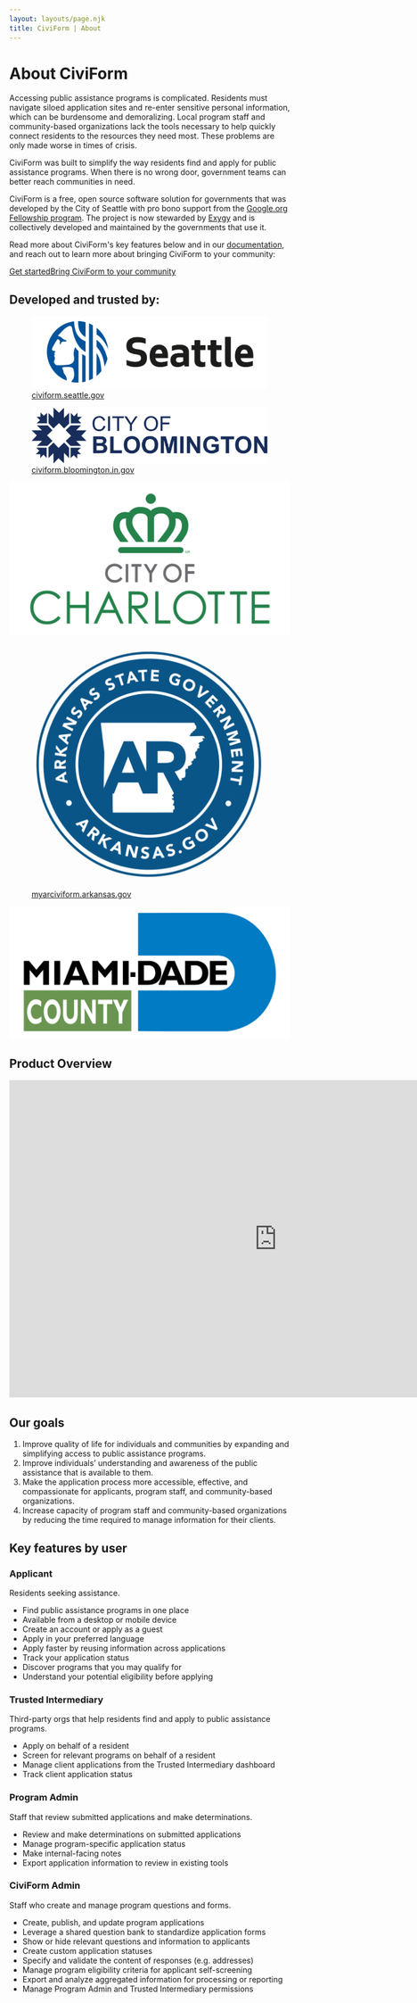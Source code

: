 ```yaml
---
layout: layouts/page.njk
title: CiviForm | About
---
```


# About CiviForm

Accessing public assistance programs is complicated. Residents must navigate siloed application sites and re-enter sensitive personal information, which can be burdensome and demoralizing. Local program staff and community-based organizations lack the tools necessary to help quickly connect residents to the resources they need most. These problems are only made worse in times of crisis.

CiviForm was built to simplify the way residents find and apply for public assistance programs. When there is no wrong door, government teams can better reach communities in need.

CiviForm is a free, open source software solution for governments that was developed by the City of Seattle with pro bono support from the [Google.org Fellowship program](https://g.co/fellowship). The project is now stewarded by [Exygy](https://www.exygy.com/) and is collectively developed and maintained by the governments that use it.

Read more about CiviForm's key features below and in our [documentation](https://docs.civiform.us), and reach out to learn more about bringing CiviForm to your community:

<a href="/contact" class="btn-action-primary m-t-1"><span class="btn-action-title">Get started</span><span class="btn-action-text">Bring CiviForm to your community</span></a>

## Developed and trusted by:

<div class="grid-container">
  <div class="gov-image">
    <figure>
      <a href="https://civiform.seattle.gov/" target="_blank">
        <img alt="City of Seattle" src="/img/seattle-logo.svg" />
        <figcaption>civiform.seattle.gov</figcaption>
      </a>
    </figure>
  </div>
  <div class="gov-image">
    <figure>
      <a href="https://civiform.bloomington.in.gov/" target="_blank">
        <img alt="City of Bloomington" src="/img/bloomington-logo.svg" />
        <figcaption>civiform.bloomington.in.gov</figcaption>
      </a>
    </figure>
  </div>
</div>

<div class="grid-container p-t-1">
  <div class="gov-image">
      <img alt="City of Charlotte" src="/img/charlotte-logo.svg" />
  </div>
  <div class="gov-image gov-image-ar">
   <figure>
      <a href="https://myarciviform.arkansas.gov/" target="_blank">
            <img alt="State of Arkansas" src="/img/arkansas-logo.png" />
        <figcaption>myarciviform.arkansas.gov</figcaption>
      </a>
    </figure>
  </div>
  <div class="gov-image">
    <img alt="Miami-Dade County" src="/img/mdc-logo.svg" />
  </div>
</div>

## Product Overview

<div class="slides-embed">
  <iframe src="https://docs.google.com/presentation/d/e/2PACX-1vRmL6-IWI3JyQo6zefAceiuhDbe9AfZBzVlCClHK4McIBnFt19vY1uwUo_WnScvngFBmug7f1tztumC/embed?start=false&loop=false&delayms=3000" frameborder="0" width="960" height="569" allowfullscreen="true" webkitallowfullscreen="true" mozallowfullscreen="true"></iframe>
</div>

## Our goals

1. Improve quality of life for individuals and communities by expanding and simplifying access to public assistance programs.
2. Improve individuals’ understanding and awareness of the public assistance that is available to them.
3. Make the application process more accessible, effective, and compassionate for applicants, program staff, and community-based organizations.
4. Increase capacity of program staff and community-based organizations by reducing the time required to manage information for their clients.

## Key features by user

<div class="features-overview m-t-3">

<div class="cagov-with-sidebar cagov-with-sidebar-left cagov-no-reverse cagov-featured-section cagov-block">
  <div>
    <div class="cagov-stack cagov-featured-sidebar">
      <h3>Applicant</h3>
      <div class="cagov-hero-body-content">
        <p>Residents seeking assistance.</p>
      </div>
    </div>
    <div>
      <ul>
        <li>Find public assistance programs in one place</li>
        <li>Available from a desktop or mobile device</li>
        <li>Create an account or apply as a guest</li>
        <li>Apply in your preferred language</li>
        <li>Apply faster by reusing information across applications</li>
        <li>Track your application status</li>
        <li>Discover programs that you may qualify for</li>
        <li>Understand your potential eligibility before applying</li>
      </ul>
    </div>
  </div>
</div>

<div class="cagov-with-sidebar cagov-with-sidebar-left cagov-no-reverse cagov-featured-section cagov-block">
  <div>
    <div class="cagov-stack cagov-featured-sidebar">
      <h3>Trusted Intermediary</h3>
      <div class="cagov-hero-body-content">
        <p>Third-party orgs that help residents find and apply to public assistance programs.</p>
      </div>
    </div>
    <div>
      <ul>
        <li>Apply on behalf of a resident</li>
        <li>Screen for relevant programs on behalf of a resident</li>
        <li>Manage client applications from the Trusted Intermediary dashboard</li>
        <li>Track client application status</li>
      </ul>
    </div>
  </div>
</div>

<div class="cagov-with-sidebar cagov-with-sidebar-left cagov-no-reverse cagov-featured-section cagov-block">
  <div>
    <div class="cagov-stack cagov-featured-sidebar">
      <h3>Program Admin</h3>
      <div class="cagov-hero-body-content">
        <p>Staff that review submitted applications and make determinations.</p>
      </div>
    </div>
    <div>
      <ul>
        <li>Review and make determinations on submitted applications</li>
        <li>Manage program-specific application status</li>
        <li>Make internal-facing notes</li>
        <li>Export application information to review in existing tools</li>
      </ul>
    </div>
  </div>
</div>

<div class="cagov-with-sidebar cagov-with-sidebar-left cagov-no-reverse cagov-featured-section cagov-block">
  <div>
    <div class="cagov-stack cagov-featured-sidebar">
      <h3>CiviForm Admin</h3>
      <div class="cagov-hero-body-content">
        <p>Staff who create and manage program questions and forms.</p>
      </div>
    </div>
    <div>
      <ul>
        <li>Create, publish, and update program applications</li>
        <li>Leverage a shared question bank to standardize application forms</li>
        <li>Show or hide relevant questions and information to applicants</li>
        <li>Create custom application statuses</li>
        <li>Specify and validate the content of responses (e.g. addresses)</li>
        <li>Manage program eligibility criteria for applicant self-screening</li>
        <li>Export and analyze aggregated information for processing or reporting</li>
        <li>Manage Program Admin and Trusted Intermediary permissions</li>
      </ul>
    </div>
  </div>
</div>

</div>
